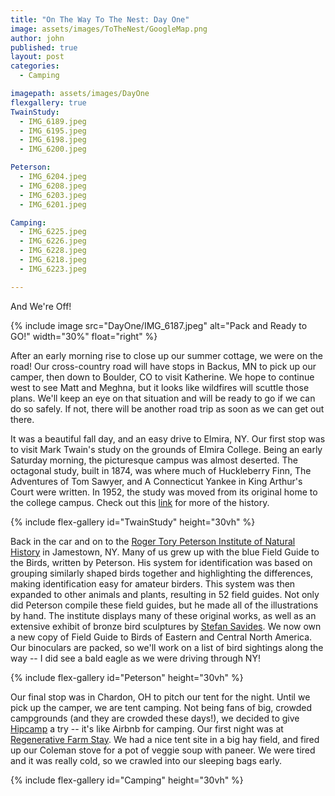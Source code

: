 ```yaml
---
title: "On The Way To The Nest: Day One"
image: assets/images/ToTheNest/GoogleMap.png
author: john
published: true 
layout: post
categories:
  - Camping

imagepath: assets/images/DayOne
flexgallery: true
TwainStudy:
  - IMG_6189.jpeg
  - IMG_6195.jpeg
  - IMG_6198.jpeg
  - IMG_6200.jpeg

Peterson:
  - IMG_6204.jpeg
  - IMG_6208.jpeg
  - IMG_6203.jpeg
  - IMG_6201.jpeg

Camping:
  - IMG_6225.jpeg
  - IMG_6226.jpeg
  - IMG_6228.jpeg
  - IMG_6218.jpeg
  - IMG_6223.jpeg

---
```

And We're Off!

{% include image 
  src="DayOne/IMG_6187.jpeg" 
  alt="Pack and Ready to GO!" 
  width="30%" float="right"
%}

After an early morning rise to close up our summer cottage, we were on
the road! Our cross-country road will have stops in Backus, MN to pick
up our camper, then down to Boulder, CO to visit Katherine. We hope to
continue west to see Matt and Meghna, but it looks like wildfires will
scuttle those plans. We'll keep an eye on that situation and will be
ready to go if we can do so safely. If not, there will be another road
trip as soon as we can get out there.

It was a beautiful fall day, and an easy drive to Elmira, NY. Our first
stop was to visit Mark Twain's study on the grounds of Elmira College.
Being an early Saturday morning, the picturesque campus was almost
deserted. The octagonal study, built in 1874, was where much of
Huckleberry Finn, The Adventures of Tom Sawyer, and A Connecticut Yankee
in King Arthur's Court were written. In 1952, the study was moved from
its original home to the college campus. Check out this
[link](https://marktwainstudies.com/about/mark-twains-study/) for more
of the history.

{% include flex-gallery id="TwainStudy" height="30vh" %}

Back in the car and on to the [Roger Tory Peterson Institute of Natural
History](https://rtpi.org/) in Jamestown, NY. Many of us grew up with
the blue Field Guide to the Birds, written by Peterson. His system for
identification was based on grouping similarly shaped birds together and
highlighting the differences, making identification easy for amateur
birders. This system was then expanded to other animals and plants,
resulting in 52 field guides. Not only did Peterson compile these field
guides, but he made all of the illustrations by hand. The institute
displays many of these original works, as well as an extensive exhibit
of bronze bird sculptures by [Stefan
Savides](https://rtpi.org/what-we-do/art/future-exhibits/). We now own a
new copy of Field Guide to Birds of Eastern and Central North America.
Our binoculars are packed, so we'll work on a list of bird sightings
along the way -- I did see a bald eagle as we were driving through NY!

{% include flex-gallery id="Peterson" height="30vh" %}

Our final stop was in Chardon, OH to pitch our tent for the night. Until
we pick up the camper, we are tent camping. Not being fans of big,
crowded campgrounds (and they are crowded these days!), we decided to
give [Hipcamp](https://www.hipcamp.com/) a try -- it's like Airbnb for
camping. Our first night was at [Regenerative Farm
Stay](https://www.hipcamp.com/ohio/resilient-acres/regenerative-farm-stay-field-site).
We had a nice tent site in a big hay field, and fired up our Coleman
stove for a pot of veggie soup with paneer. We were tired and it was
really cold, so we crawled into our sleeping bags early.

{% include flex-gallery id="Camping" height="30vh" %}